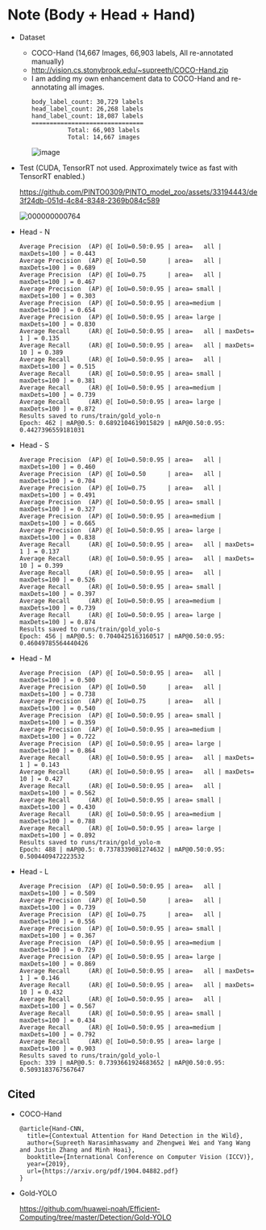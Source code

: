 # Note (Body + Head + Hand)

- Dataset
  - COCO-Hand (14,667 Images, 66,903 labels, All re-annotated manually)
  - http://vision.cs.stonybrook.edu/~supreeth/COCO-Hand.zip
  - I am adding my own enhancement data to COCO-Hand and re-annotating all images.
    ```
    body_label_count: 30,729 labels
    head_label_count: 26,268 labels
    hand_label_count: 18,087 labels
    ===============================
              Total: 66,903 labels
              Total: 14,667 images
    ```
    ![image](https://github.com/PINTO0309/PINTO_model_zoo/assets/33194443/22b56779-928b-44d8-944c-25431b83e24f)
- Test (CUDA, TensorRT not used. Approximately twice as fast with TensorRT enabled.)

  https://github.com/PINTO0309/PINTO_model_zoo/assets/33194443/de3f24db-051d-4c84-8348-2369b084c589

  ![000000000764](https://github.com/PINTO0309/PINTO_model_zoo/assets/33194443/ec57bec0-6655-499f-a78a-072082da38ac)

- Head - N
  ```
  Average Precision  (AP) @[ IoU=0.50:0.95 | area=   all | maxDets=100 ] = 0.443
  Average Precision  (AP) @[ IoU=0.50      | area=   all | maxDets=100 ] = 0.689
  Average Precision  (AP) @[ IoU=0.75      | area=   all | maxDets=100 ] = 0.467
  Average Precision  (AP) @[ IoU=0.50:0.95 | area= small | maxDets=100 ] = 0.303
  Average Precision  (AP) @[ IoU=0.50:0.95 | area=medium | maxDets=100 ] = 0.654
  Average Precision  (AP) @[ IoU=0.50:0.95 | area= large | maxDets=100 ] = 0.830
  Average Recall     (AR) @[ IoU=0.50:0.95 | area=   all | maxDets=  1 ] = 0.135
  Average Recall     (AR) @[ IoU=0.50:0.95 | area=   all | maxDets= 10 ] = 0.389
  Average Recall     (AR) @[ IoU=0.50:0.95 | area=   all | maxDets=100 ] = 0.515
  Average Recall     (AR) @[ IoU=0.50:0.95 | area= small | maxDets=100 ] = 0.381
  Average Recall     (AR) @[ IoU=0.50:0.95 | area=medium | maxDets=100 ] = 0.739
  Average Recall     (AR) @[ IoU=0.50:0.95 | area= large | maxDets=100 ] = 0.872
  Results saved to runs/train/gold_yolo-n
  Epoch: 462 | mAP@0.5: 0.6892104619015829 | mAP@0.50:0.95: 0.4427396559181031
  ```

- Head - S
  ```
  Average Precision  (AP) @[ IoU=0.50:0.95 | area=   all | maxDets=100 ] = 0.460
  Average Precision  (AP) @[ IoU=0.50      | area=   all | maxDets=100 ] = 0.704
  Average Precision  (AP) @[ IoU=0.75      | area=   all | maxDets=100 ] = 0.491
  Average Precision  (AP) @[ IoU=0.50:0.95 | area= small | maxDets=100 ] = 0.327
  Average Precision  (AP) @[ IoU=0.50:0.95 | area=medium | maxDets=100 ] = 0.665
  Average Precision  (AP) @[ IoU=0.50:0.95 | area= large | maxDets=100 ] = 0.838
  Average Recall     (AR) @[ IoU=0.50:0.95 | area=   all | maxDets=  1 ] = 0.137
  Average Recall     (AR) @[ IoU=0.50:0.95 | area=   all | maxDets= 10 ] = 0.399
  Average Recall     (AR) @[ IoU=0.50:0.95 | area=   all | maxDets=100 ] = 0.526
  Average Recall     (AR) @[ IoU=0.50:0.95 | area= small | maxDets=100 ] = 0.397
  Average Recall     (AR) @[ IoU=0.50:0.95 | area=medium | maxDets=100 ] = 0.739
  Average Recall     (AR) @[ IoU=0.50:0.95 | area= large | maxDets=100 ] = 0.874
  Results saved to runs/train/gold_yolo-s
  Epoch: 456 | mAP@0.5: 0.7040425163160517 | mAP@0.50:0.95: 0.46049785564440426
  ```

- Head - M
  ```
  Average Precision  (AP) @[ IoU=0.50:0.95 | area=   all | maxDets=100 ] = 0.500
  Average Precision  (AP) @[ IoU=0.50      | area=   all | maxDets=100 ] = 0.738
  Average Precision  (AP) @[ IoU=0.75      | area=   all | maxDets=100 ] = 0.540
  Average Precision  (AP) @[ IoU=0.50:0.95 | area= small | maxDets=100 ] = 0.359
  Average Precision  (AP) @[ IoU=0.50:0.95 | area=medium | maxDets=100 ] = 0.722
  Average Precision  (AP) @[ IoU=0.50:0.95 | area= large | maxDets=100 ] = 0.864
  Average Recall     (AR) @[ IoU=0.50:0.95 | area=   all | maxDets=  1 ] = 0.143
  Average Recall     (AR) @[ IoU=0.50:0.95 | area=   all | maxDets= 10 ] = 0.427
  Average Recall     (AR) @[ IoU=0.50:0.95 | area=   all | maxDets=100 ] = 0.562
  Average Recall     (AR) @[ IoU=0.50:0.95 | area= small | maxDets=100 ] = 0.430
  Average Recall     (AR) @[ IoU=0.50:0.95 | area=medium | maxDets=100 ] = 0.788
  Average Recall     (AR) @[ IoU=0.50:0.95 | area= large | maxDets=100 ] = 0.892
  Results saved to runs/train/gold_yolo-m
  Epoch: 488 | mAP@0.5: 0.7378339081274632 | mAP@0.50:0.95: 0.5004409472223532
  ```

- Head - L
  ```
  Average Precision  (AP) @[ IoU=0.50:0.95 | area=   all | maxDets=100 ] = 0.509
  Average Precision  (AP) @[ IoU=0.50      | area=   all | maxDets=100 ] = 0.739
  Average Precision  (AP) @[ IoU=0.75      | area=   all | maxDets=100 ] = 0.556
  Average Precision  (AP) @[ IoU=0.50:0.95 | area= small | maxDets=100 ] = 0.367
  Average Precision  (AP) @[ IoU=0.50:0.95 | area=medium | maxDets=100 ] = 0.729
  Average Precision  (AP) @[ IoU=0.50:0.95 | area= large | maxDets=100 ] = 0.869
  Average Recall     (AR) @[ IoU=0.50:0.95 | area=   all | maxDets=  1 ] = 0.146
  Average Recall     (AR) @[ IoU=0.50:0.95 | area=   all | maxDets= 10 ] = 0.432
  Average Recall     (AR) @[ IoU=0.50:0.95 | area=   all | maxDets=100 ] = 0.567
  Average Recall     (AR) @[ IoU=0.50:0.95 | area= small | maxDets=100 ] = 0.434
  Average Recall     (AR) @[ IoU=0.50:0.95 | area=medium | maxDets=100 ] = 0.792
  Average Recall     (AR) @[ IoU=0.50:0.95 | area= large | maxDets=100 ] = 0.903
  Results saved to runs/train/gold_yolo-l
  Epoch: 339 | mAP@0.5: 0.7393661924683652 | mAP@0.50:0.95: 0.5093183767567647
  ```

## Cited
  - COCO-Hand
    ```
    @article{Hand-CNN,
      title={Contextual Attention for Hand Detection in the Wild},
      author={Supreeth Narasimhaswamy and Zhengwei Wei and Yang Wang and Justin Zhang and Minh Hoai},
      booktitle={International Conference on Computer Vision (ICCV)},
      year={2019},
      url={https://arxiv.org/pdf/1904.04882.pdf}
    }
    ```
  - Gold-YOLO

    https://github.com/huawei-noah/Efficient-Computing/tree/master/Detection/Gold-YOLO